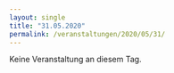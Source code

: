 ```yaml
---
layout: single
title: "31.05.2020"
permalink: /veranstaltungen/2020/05/31/
---
```


Keine Veranstaltung an diesem Tag.

